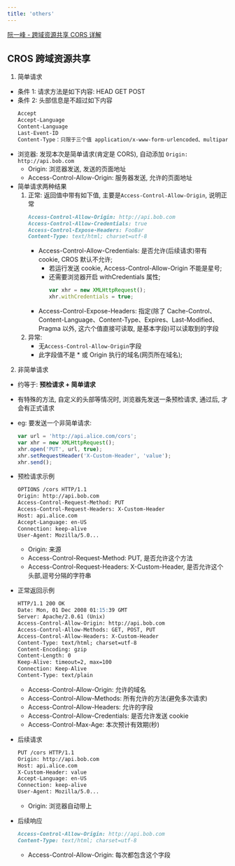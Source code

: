 ```yaml
---
title: 'others'
---
```


[阮一峰 - 跨域资源共享 CORS 详解](http://www.ruanyifeng.com/blog/2016/04/cors.html)


## CROS 跨域资源共享

1. 简单请求

- 条件 1: 请求方法是如下内容: HEAD GET POST
- 条件 2: 头部信息是不超过如下内容
  ```md
  Accept
  Accept-Language
  Content-Language
  Last-Event-ID
  Content-Type：只限于三个值 application/x-www-form-urlencoded、multipart/form-data、text/plain
  ```
- 浏览器: 发现本次是简单请求(肯定是 CORS), 自动添加 `Origin: http://api.bob.com`
  - Origin: 浏览器发送, 发送的页面地址
  - Access-Control-Allow-Origin: 服务器发送, 允许的页面地址
- 简单请求两种结果
  1. 正常: 返回值中带有如下值, 主要是`Access-Control-Allow-Origin`, 说明正常
     ```md
     Access-Control-Allow-Origin: http://api.bob.com
     Access-Control-Allow-Credentials: true
     Access-Control-Expose-Headers: FooBar
     Content-Type: text/html; charset=utf-8
     ```
     - Access-Control-Allow-Credentials: 是否允许(后续请求)带有 cookie, CROS 默认不允许;
       - 若运行发送 cookie, Access-Control-Allow-Origin 不能是星号;
       - 还需要浏览器开启 withCredentials 属性;
         ```js
         var xhr = new XMLHttpRequest();
         xhr.withCredentials = true;
         ```
     - Access-Control-Expose-Headers: 指定(除了 Cache-Control、Content-Language、Content-Type、Expires、Last-Modified、Pragma 以外, 这六个值直接可读取, 是基本字段)可以读取到的字段
  2. 异常:
     - 无`Access-Control-Allow-Origin`字段
     - 此字段值不是 \* 或 Origin 执行的域名(网页所在域名);

2. 非简单请求

- 约等于: **预检请求 + 简单请求**
- 有特殊的方法, 自定义的头部等情况时, 浏览器先发送一条预检请求, 通过后, 才会有正式请求
- eg: 要发送一个非简单请求:
  ```js
  var url = 'http://api.alice.com/cors';
  var xhr = new XMLHttpRequest();
  xhr.open('PUT', url, true);
  xhr.setRequestHeader('X-Custom-Header', 'value');
  xhr.send();
  ```
- 预检请求示例

  ```md
  OPTIONS /cors HTTP/1.1
  Origin: http://api.bob.com
  Access-Control-Request-Method: PUT
  Access-Control-Request-Headers: X-Custom-Header
  Host: api.alice.com
  Accept-Language: en-US
  Connection: keep-alive
  User-Agent: Mozilla/5.0...
  ```

  - Origin: 来源
  - Access-Control-Request-Method: PUT, 是否允许这个方法
  - Access-Control-Request-Headers: X-Custom-Header, 是否允许这个头部,逗号分隔的字符串

- 正常返回示例

  ```md
  HTTP/1.1 200 OK
  Date: Mon, 01 Dec 2008 01:15:39 GMT
  Server: Apache/2.0.61 (Unix)
  Access-Control-Allow-Origin: http://api.bob.com
  Access-Control-Allow-Methods: GET, POST, PUT
  Access-Control-Allow-Headers: X-Custom-Header
  Content-Type: text/html; charset=utf-8
  Content-Encoding: gzip
  Content-Length: 0
  Keep-Alive: timeout=2, max=100
  Connection: Keep-Alive
  Content-Type: text/plain
  ```

  - Access-Control-Allow-Origin: 允许的域名
  - Access-Control-Allow-Methods: 所有允许的方法(避免多次请求)
  - Access-Control-Allow-Headers: 允许的字段
  - Access-Control-Allow-Credentials: 是否允许发送 cookie
  - Access-Control-Max-Age: 本次预计有效期(秒)

- 后续请求
  ```md
  PUT /cors HTTP/1.1
  Origin: http://api.bob.com
  Host: api.alice.com
  X-Custom-Header: value
  Accept-Language: en-US
  Connection: keep-alive
  User-Agent: Mozilla/5.0...
  ```
  - Origin: 浏览器自动带上
- 后续响应
  ```md
  Access-Control-Allow-Origin: http://api.bob.com
  Content-Type: text/html; charset=utf-8
  ```
  - Access-Control-Allow-Origin: 每次都包含这个字段
